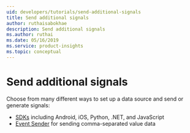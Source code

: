 ```yaml
---
uid: developers/tutorials/send-additional-signals
title: Send additional signals 
author: ruthaisabokhae
description: Send additional signals 
ms.author: ruthai
ms.date: 05/16/2019
ms.service: product-insights
ms.topic: conceptual
---
```


# Send additional signals

Choose from many different ways to set up a data source and send or generate signals:
* [SDKs](../dev-resources) including Android, iOS, Python, .NET, and JavaScript
* [Event Sender](../dev-resources/tutorials/ingest) for sending comma-separated value data
